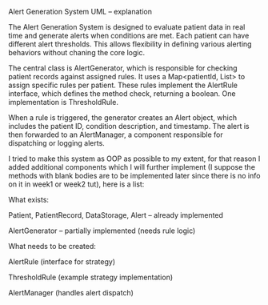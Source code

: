 Alert Generation System UML – explanation

The Alert Generation System is designed to evaluate patient data in real time and generate alerts when conditions are met. Each patient can have different alert thresholds. This allows flexibility in defining various alerting behaviors without chaning the core logic.

The central class is AlertGenerator, which is responsible for checking patient records against assigned rules. It uses a Map<patientId, List<AlertRule>> to assign specific rules per patient. These rules implement the AlertRule interface, which defines the method check, returning a boolean. One implementation is ThresholdRule.

When a rule is triggered, the generator creates an Alert object, which includes the patient ID, condition description, and timestamp. The alert is then forwarded to an AlertManager, a component responsible for dispatching or logging alerts. 

I tried to make this system as OOP as possible to my extent, for that reason I added additional components which I will further implement (I suppose the methods with blank bodies are to be implemented later since there is no info on it in week1 or week2 tut), here is a list:

What exists:

Patient, PatientRecord, DataStorage, Alert – already implemented

AlertGenerator – partially implemented (needs rule logic)

What needs to be created:

AlertRule (interface for strategy)

ThresholdRule (example strategy implementation)

AlertManager (handles alert dispatch)


